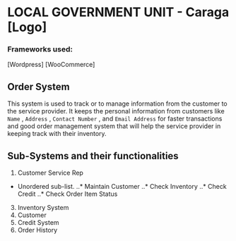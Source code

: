 # LOCAL GOVERNMENT UNIT - Caraga [Logo]
### Frameworks used: 
[Wordpress]
[WooCommerce]
## Order System
This system is used to track or to manage information from the customer to the service provider. It keeps the personal information from customers like `Name` , `Address` , `Contact Number` , and `Email Address` for faster transactions and good order management system that will help the service provider in keeping track with their inventory. 
## Sub-Systems and their functionalities
1. Customer Service Rep
* Unordered sub-list.
..* Maintain Customer
..* Check Inventory
..* Check Credit
..* Check Order Item Status
3. Inventory System
4. Customer
5. Credit System
6. Order History
